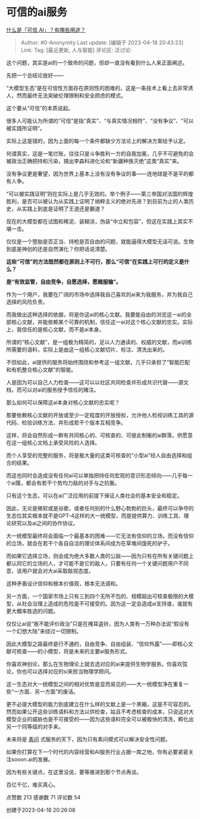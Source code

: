 # 可信的ai服务
[什么是「可信  AI」？有哪些用途？](https://www.zhihu.com/question/510142161/answer/2989954457)

> Author: #0-Anonymity
> Last update: [编辑于 2023-04-18 20:43:23]
> Link:
> Tag: [最近更新, 人与智能]
> 评论区:
> 泛讨论:

这个问题，其实是ai的一个致命的问题，但却一直没有看到什么人来正面阐述。

先把一个总结论放好——

“大模型生态”是在可信性方面存在原则性的困难的，这是一条技术上看上去非常诱人，然而最终无法突破伦理限制和安全顾虑的模式。

这个要从“可信”的本质说起。

很多人可能认为所谓的“可信”是指“真实”、“与真实情况相符”、“没有争议”、“可以被实践所证明”。

实际上这是错的，因为上面的每一个条件都缺少方法论上的解决方案给予认定。

何谓真实，这是一笔烂账，往往只是斗争胜利一方的自我加冕，几乎不可避免的会被政治正确把持和污染，搞出李森科进化论和“新疆种族灭绝”这类“真实”来。

没有争议更是奢望，因为世界上基本上没有没有争议的事——连地球是不是平的都有人争。

“可以被实践证明”则在实际上是几乎无效的。举个例子——第三帝国对法国的辉煌胜利，是否可以被认为从实践上证明了纳粹主义的绝对先进？到目前为止的人类历史，从实践上到底是证明了王道还是霸道？

现在的大模型都在试图和稀泥、装糊涂，伪装“中立和包容”，但这在实践上其实不堪一击。

仅仅是一个堕胎是否正当、持枪是否自由的问题，就能逼得大模型无话可说。生物到底是神创的还是自然演化？你把话说清楚。

**这些“可信”的方法既然都在原则上不可行，那么“可信”在实践上可行的定义是什么？**

**是“有效监管，自由竞争，自愿选择，愿赌服输”。**

作为一个用户，我要在广阔的市场中选择我自己喜欢的ai来为我服务，并为我自己选择的风险负责。

而我做出这种选择的依据，将是你这ai的核心文献。我要能自由的浏览这一ai的全部核心文献，并能依赖某个可靠的机制，信任这一ai对这个核心文献的忠实。实际上，我信任的是核心文献，而不是ai本身。

所谓的“核心文献”，是一组极为精简的，足以人力通读的、权威的文献，而ai训练所需要的语料，实际上是由这一组核心文献切片、标注、清洗出来的。

不但如此，ai提供的服务将始终围绕和参考这一组文献，几乎只承担了“智能匹配和有机整合核心文献”的智能。

人是因为可以自己人力检查——这可以以社区共同检查并形成共识代替——源文档，而可以对ai的服务授予信任的赌注。

那么如何可以保障这ai本身对核心文献的忠实呢？

那要依赖核心文献的开放或至少一定程度的开放授权，允许他人检视训练工具的源代码、检验训练方法，并形成若干个版本互相竞争。

这样，将会自然形成一群有共同核心的、可核查的、可彼此制衡的ai群落，供愿意在这一组核心文档上承受风险的人选择。

而个人享受的完整的服务，将是极大量的这类可核查的“小型ai”经人自由选择和组合的结果。

而这也同时会造成没有任何ai可以单独把持任何宏观的意识形态倾向——几乎每一个ai簇，都会有若干个势均力敌的对手与之抗衡。

只有这个生态，可以在ai广泛应用的前提下保证人类社会的基本安全和稳定。

因此，无论是微软或是谷歌，或者任何别的什么野心勃勃的巨头，最终可以争夺的生态位其实根本就不是GPT-4这样的大一统模型，而是提供算力、训练工具、理论研究以及ai之间的协作协议。

大一统模型最终将会面临一个最基本的困难——它无法有信仰的立场，而没有信仰的立场，就会在若干个各自自洽的理论体系间成为在草堆间饿死的驴子。

而如果它选择立场，则会成为绝大多数人类的公敌——因为只有在所有关键问题上都认同它的立场的人，才可能不是它的敌人，只要有任何一个关键问题用户不同意，该用户就会对大ai采取敌视态度。

这种矛盾设计信仰和根本价值观，根本无法调和。

另一方面，一个国家市场上只有三到四个无所不包的、规模超出可核查极限的大模型，从社会治理上造成的危险是不可接受的。因为这一定会造成ai支持谁，谁就有更大概率胜选的问题。

仅仅让ai说“我不能评价政治”只是在掩耳盗铃，因为人类有一万种办法说“假设有一个幻想大陆”来绕过一切限制。

因此大模型之路最终是行不通的，自由竞争、自由组装、“信仰外露”——即核心文献可核查——的小模型，将是未来的主要ai服务形式。

你喜欢神创论，那么在生物理论上就去选对应的ai来提供生物学服务。你喜欢弦论，你也可以选择对应的si来担当物理学顾问。

这一生态对大一统模型之间的相对优势是显而易见的——大一统模型净在重复一些“一方面、另一方面”的废话。

更不必提大模型的能力到底建立在什么样的文献上是一个黑箱，这是不可容忍的。然而如果公开这些训练语料和方法以供检查，姑且不考虑核查的成本，只说这对大模型企业的威胁也是不可接受的——因为这些语料完全可以被极快的清洗，孵化出另一个同等级的对手来。

未来将是 [素问](https://link.zhihu.com/?target=http%3A//sooon.ai/) 式服务的天下，因为只有素问模式可以解决安全性问题。

如果你打算在下一个时代的内容经营和AI服务行业占据一席之地，你有必要紧密关注sooon.ai的发展。

因为有些关键点，在这里没说，要等推进到那个节点再谈。

百亿千亿，难买真心。

点赞数 213
感谢数 71
评论数 54

创建于2023-04-18 20:26:08